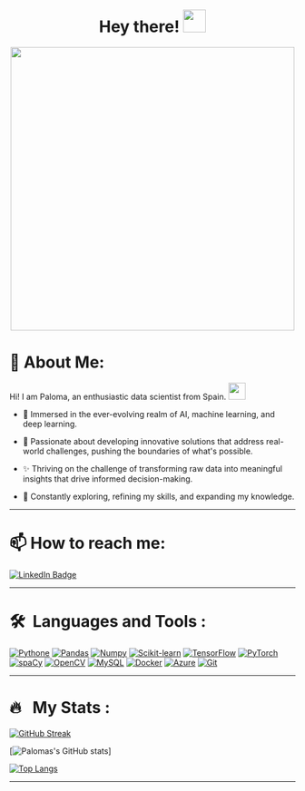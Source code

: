 <h1 align="center">Hey there! <img src="https://media.giphy.com/media/hvRJCLFzcasrR4ia7z/giphy.gif" width="40"></h1>


<p align="center"><img src="https://media.giphy.com/media/v1.Y2lkPTc5MGI3NjExdnQ1cWR3amhwN3ppNW9kcWllcmdyNDNndTEwcmpndmdiYm8zYzJnOSZlcD12MV9pbnRlcm5hbF9naWZfYnlfaWQmY3Q9Zw/M5m96iHtJSkwKU2OTk/giphy.gif" width="500"/></p>



# 💫 About Me:

Hi! I am Paloma, an enthusiastic data scientist from Spain. <img src="https://media.giphy.com/media/WUlplcMpOCEmTGBtBW/giphy.gif" width="30">

- 🤖 Immersed in the ever-evolving realm of AI, machine learning, and deep learning.

- 🚀 Passionate about developing innovative solutions that address real-world challenges, pushing the boundaries of what's possible.

- ✨ Thriving on the challenge of transforming raw data into meaningful insights that drive informed decision-making.

- 🌱 Constantly exploring, refining my skills, and expanding my knowledge.

---


# 📫 How to reach me:
<p align="left">
<a href="https://www.linkedin.com/in/paloma-garcia-data-science/"><img src="https://img.shields.io/badge/LinkedIn-blue?style=for-the-badge&logo=linkedin&logoColor=white" alt="LinkedIn Badge"></a>
</p>

---

# 🛠 &nbsp;Languages and Tools :

<a href="https://www.python.org/"><img alt="Pythone" src="https://img.shields.io/badge/python-F7CD3C?style=for-the-badge&logo=python"></a>
<a href="https://pandas.pydata.org/"><img alt="Pandas" src="https://img.shields.io/badge/-Pandas-160458?style=for-the-badge&logo=pandas"></a>
<a href="https://numpy.org/"><img alt="Numpy" src="https://img.shields.io/badge/-Numpy-4AA6C9?style=for-the-badge&logo=numpy"></a>
<a href="https://scikit-learn.org/"><img alt="Scikit-learn" src="https://img.shields.io/badge/-scikit--learn-F7931E?style=for-the-badge&logo=scikitlearn&logoColor=3394C7"></a>
<a href="https://www.tensorflow.org/"><img alt="TensorFlow" src="https://img.shields.io/badge/-TensorFlow-333333?style=for-the-badge&logo=tensorflow"></a>
<a href="https://pytorch.org/"><img alt="PyTorch" src="https://img.shields.io/badge/-PyTorch-EE4C2C?style=for-the-badge&logo=pytorch&logoColor=F5F5F5"></a>
<a href="https://spacy.io/"><img alt="spaCy" src="https://img.shields.io/badge/-spaCy-09A3D5?style=for-the-badge&logo=spacy&logoColor=F5F5F5"></a>
<a href="https://opencv.org/"><img alt="OpenCV" src="https://img.shields.io/badge/-OpenCV-5C3EE8?style=for-the-badge&logo=opencv&logoColor=F5F5F5"></a>
<a href="https://www.mysql.com/"><img alt="MySQL" src="https://img.shields.io/badge/-MYSQL-005E87?style=for-the-badge&logo=mysql&logoColor=F5F5F5"></a>
<a href="https://www.docker.com/"><img alt="Docker" src="https://img.shields.io/badge/-Docker-2496ED?style=for-the-badge&logo=docker&logoColor=F5F5F5"></a>
<a href="https://azure.microsoft.com/"><img alt="Azure" src="https://img.shields.io/badge/-Azure-0078D7?style=for-the-badge&logo=microsoftazure&logoColor=F5F5F5"></a>
<a href="https://git-scm.com/"><img alt="Git" src="https://img.shields.io/badge/-Git-F05032?style=for-the-badge&logo=git&logoColor=F5F5F5"></a>

---

# 🔥 &nbsp; My Stats :
[![GitHub Streak](http://github-readme-streak-stats.herokuapp.com?user=PalomaGGC&theme=dark&background=000000)](https://git.io/streak-stats)

[![Palomas's GitHub stats](https://github-readme-stats.vercel.app/api?username=PalomaGGC&show_icons=true&theme=radical)]

[![Top Langs](https://github-readme-stats.vercel.app/api/top-langs/?username=PalomaGGC&layout=compact&theme=vision-friendly-dark)](https://github.com/anuraghazra/github-readme-stats)




---


<p align="center"><img src="https://komarev.com/ghpvc/?username=PalomaGGC&style=flat-square&color=blue" alt=""></p>





